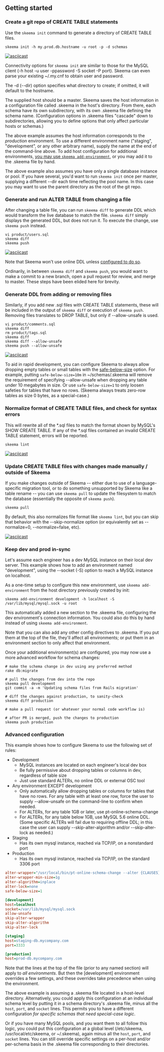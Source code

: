 ## Getting started

### Create a git repo of CREATE TABLE statements

Use the `skeema init` command to generate a directory of CREATE TABLE files.

```
skeema init -h my.prod.db.hostname -u root -p -d schemas
```

[![asciicast](https://asciinema.org/a/a8iw14c50odch1xaum68dwm21.png)](https://asciinema.org/a/a8iw14c50odch1xaum68dwm21)

Connectivity options for `skeema init` are similar to those for the MySQL client (-h host -u user -ppassword -S socket -P port). Skeema can even parse your existing ~/.my.cnf to obtain user and password.

The -d (--dir) option specifies what directory to create; if omitted, it will default to the hostname.

The supplied host should be a master. Skeema saves the host information in a configuration file called .skeema in the host's directory. From there, each schema have its own subdirectory, with its own .skeema file defining the schema name. (Configuration options in .skeema files "cascade" down to subdirectories, allowing you to define options that only affect particular hosts or schemas.)

The above example assumes the host information corresponds to the *production* environment. To use a different environment name ("staging", "development", or any other arbitrary name), supply the name at the end of the command-line above. To add host configuration for additional environments, [you may use `skeema add-environment`](#keep-dev-and-prod-in-sync), or you may add it to the .skeema file by hand.

The above example also assumes you have only a single database instance or pool. If you have several, you'd want to run `skeema init` once per master, supplying a different --dir each time reflecting the pool name. In this case you may want to use the parent directory as the root of the git repo.

### Generate and run ALTER TABLE from changing a file

After changing a table file, you can run `skeema diff` to generate DDL which would transform the live database to match the file. `skeema diff` simply displays the generated DDL, but does not run it. To execute the change, use `skeema push` instead.

```
vi product/users.sql
skeema diff
skeema push
```

[![asciicast](https://asciinema.org/a/67thc3llcx57rxzuoqqdpmlq1.png)](https://asciinema.org/a/67thc3llcx57rxzuoqqdpmlq1)

Note that Skeema won't use online DDL unless [configured to do so](faq.md#how-do-i-configure-skeema-to-use-online-schema-change-tools).

Ordinarily, in between `skeema diff` and `skeema push`, you would want to make a commit to a new branch, open a pull request for review, and merge to master. These steps have been elided here for brevity.

### Generate DDL from adding or removing files

Similarly, if you add new .sql files with CREATE TABLE statements, these will be included in the output of `skeema diff` or execution of `skeema push`. Removing files translates to DROP TABLE, but only if --allow-unsafe is used.

```
vi product/comments.sql
skeema diff
rm product/tags.sql
skeema diff
skeema diff --allow-unsafe
skeema push --allow-unsafe
```

[![asciicast](https://asciinema.org/a/6n64ie4v1sberpnnosexnn4ua.png)](https://asciinema.org/a/6n64ie4v1sberpnnosexnn4ua)

To aid in rapid development, you can configure Skeema to always allow dropping empty tables or small tables with the [safe-below-size](options.md#safe-below-size) option. For example, putting `safe-below-size=10m` in ~/schemas/.skeema will remove the requirement of specifying --allow-unsafe when dropping any table under 10 megabytes in size. Or use `safe-below-size=1` to only loosen safeties for tables that have no rows. (Skeema always treats zero-row tables as size 0 bytes, as a special-case.)

### Normalize format of CREATE TABLE files, and check for syntax errors

This will rewrite all of the *.sql files to match the format shown by MySQL's SHOW CREATE TABLE. If any of the *.sql files contained an invalid CREATE TABLE statement, errors will be reported.

```
skeema lint
```

[![asciicast](https://asciinema.org/a/2up4ho8hnninxph72y01lyms9.png)](https://asciinema.org/a/2up4ho8hnninxph72y01lyms9)

### Update CREATE TABLE files with changes made manually / outside of Skeema

If you make changes outside of Skeema -- either due to use of a language-specific migration tool, or to do something unsupported by Skeema like a table rename -- you can use `skeema pull` to update the filesystem to match the database (essentially the opposite of `skeema push`). 

```
skeema pull
```

By default, this also normalizes file format like `skeema lint`, but you can skip that behavior with the --skip-normalize option (or equivalently set as --normalize=0, --normalize=false, etc).

[![asciicast](https://asciinema.org/a/bz7mdynz1u2kiqrfbxzvzhkse.png)](https://asciinema.org/a/bz7mdynz1u2kiqrfbxzvzhkse)

### Keep dev and prod in-sync

Let's assume each engineer has a dev MySQL instance on their local dev server. This example shows how to add an environment named "development", using the --socket (-S) option to reach a MySQL instance on localhost.

As a one-time setup to configure this new environment, use `skeema add-environment` from the host directory previously created by init:

```
skeema add-environment development -h localhost -S /var/lib/mysql/mysql.sock -u root
```

This automatically added a new section to the .skeema file, configuring the dev environment's connection information. You could also do this by hand instead of using `skeema add-environment`.

Note that you can also add any other config directives to .skeema. If you put them at the top of the file, they'll affect all environments; or put them in an environment section to only affect that environment.

Once your additional environment(s) are configured, you may now use a more advanced workflow for schema changes:

```
# make the schema change in dev using any preferred method
rake db:migrate

# pull the changes from dev into the repo
skeema pull development
git commit -a -m 'Updating schema files from Rails migration'

# diff the changes against production, to sanity-check
skeema diff production

# make a pull request (or whatever your normal code workflow is)

# after PR is merged, push the changes to production
skeema push production
```

### Advanced configuration

This example shows how to configure Skeema to use the following set of rules:

* Development
  * MySQL instances are located on each engineer's local dev box
  * Be fully permissive about dropping tables or columns in dev, regardless of table size
  * Just use standard ALTERs, no online DDL or external OSC tool
* Any environment EXCEPT development
  * Only automatically allow dropping tables or columns for tables that have no rows. For any table with at least one row, force the user to supply --allow-unsafe on the command-line to confirm when needed.
  * For ALTERs, for any table 1GB or later, use pt-online-schema-change
  * For ALTERs, for any table below 1GB, use MySQL 5.6 online DDL. (Some specific ALTERs will fail due to requiring offline DDL; in this case the user can supply --skip-alter-algorithm and/or --skip-alter-lock as needed.)
* Staging
  * Has its own mysql instance, reached via TCP/IP, on a nonstandard port
* Production
  * Has its own mysql instance, reached via TCP/IP, on the standard 3306 port

```ini
alter-wrapper="/usr/local/bin/pt-online-schema-change --alter {CLAUSES} D={SCHEMA},t={TABLE},h={HOST},P={PORT},u={USER},p={PASSWORDX}"
alter-wrapper-min-size=1g
alter-algorithm=inplace
alter-lock=none
safe-below-size=1

[development]
host=localhost
socket=/var/lib/mysql/mysql.sock
allow-unsafe
skip-alter-wrapper
skip-alter-algorithm
skip-alter-lock

[staging]
host=staging-db.mycompany.com
port=3333

[production]
host=prod-db.mycompany.com
```

Note that the lines at the top of the file (prior to any named section) will apply to *all environments*. But then the [development] environment overrides a few settings, and these overrides take precedence when using the environment.

The above example is assuming a .skeema file located in a host-level directory. Alternatively, you could apply this configuration at an individual schema level by putting it in a schema directory's .skeema file, minus all the `host`, `port`, and `socket` lines. This permits you to have a different configuration *for specific schemas that need special-case logic*.

Or if you have many MySQL pools, and you want them to all follow this logic, you could put this configuration at a global level (/etc/skeema, /usr/local/etc/skeema, or ~/.skeema), again minus all the `host`, `port`, and `socket` lines. You can still override specific settings on a per-host and/or per-schema basis in the .skeema file corresponding to their directories.

